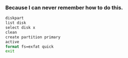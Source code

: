 ### Because I can never remember how to do this.

```bat
diskpart
list disk
select disk x
clean
create partition primary
active
format fs=exfat quick
exit
```
